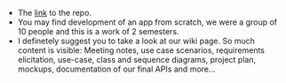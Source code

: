 * The [link](https://github.com/bounswe/2021SpringGroup10) to the repo.
* You may find development of an app from scratch, we were a group of 10 people and this is a work of 2 semesters.
* I definetely suggest you to take a look at our wiki page. So much content is visible: Meeting notes, use case scenarios, requirements elicitation, use-case, class and sequence diagrams, project plan, mockups, documentation of our final APIs and more...
